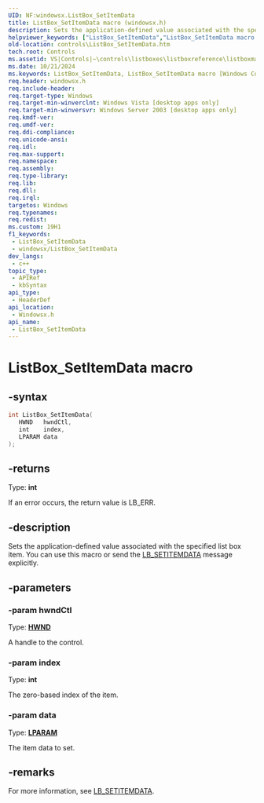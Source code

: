 ```yaml
---
UID: NF:windowsx.ListBox_SetItemData
title: ListBox_SetItemData macro (windowsx.h)
description: Sets the application-defined value associated with the specified list box item. You can use this macro or send the LB_SETITEMDATA message explicitly.
helpviewer_keywords: ["ListBox_SetItemData","ListBox_SetItemData macro [Windows Controls]","_win32_ListBox_SetItemData","_win32_ListBox_SetItemData_cpp","controls.ListBox_SetItemData","controls._win32_ListBox_SetItemData","windowsx/ListBox_SetItemData"]
old-location: controls\ListBox_SetItemData.htm
tech.root: Controls
ms.assetid: VS|Controls|~\controls\listboxes\listboxreference\listboxmacros\listbox_setitemdata.htm
ms.date: 10/21/2024
ms.keywords: ListBox_SetItemData, ListBox_SetItemData macro [Windows Controls], _win32_ListBox_SetItemData, _win32_ListBox_SetItemData_cpp, controls.ListBox_SetItemData, controls._win32_ListBox_SetItemData, windowsx/ListBox_SetItemData
req.header: windowsx.h
req.include-header: 
req.target-type: Windows
req.target-min-winverclnt: Windows Vista [desktop apps only]
req.target-min-winversvr: Windows Server 2003 [desktop apps only]
req.kmdf-ver: 
req.umdf-ver: 
req.ddi-compliance: 
req.unicode-ansi: 
req.idl: 
req.max-support: 
req.namespace: 
req.assembly: 
req.type-library: 
req.lib: 
req.dll: 
req.irql: 
targetos: Windows
req.typenames: 
req.redist: 
ms.custom: 19H1
f1_keywords:
 - ListBox_SetItemData
 - windowsx/ListBox_SetItemData
dev_langs:
 - c++
topic_type:
 - APIRef
 - kbSyntax
api_type:
 - HeaderDef
api_location:
 - Windowsx.h
api_name:
 - ListBox_SetItemData
---
```


# ListBox_SetItemData macro

## -syntax

```cpp
int ListBox_SetItemData(
   HWND   hwndCtl,
   int    index,
   LPARAM data
);
```

## -returns

Type: **int**

If an error occurs, the return value is LB_ERR.


## -description

Sets the application-defined value associated with the specified list box item. You can use this macro or send the <a href="/windows/desktop/Controls/lb-setitemdata">LB_SETITEMDATA</a> message explicitly.

## -parameters

### -param hwndCtl

Type: <b><a href="/windows/desktop/WinProg/windows-data-types">HWND</a></b>

A handle to the control.

### -param index

Type: <b>int</b>

The zero-based index of the item.

### -param data

Type: <b><a href="/windows/desktop/WinProg/windows-data-types">LPARAM</a></b>

The item data to set.

## -remarks

For more information, see <a href="/windows/desktop/Controls/lb-setitemdata">LB_SETITEMDATA</a>.
